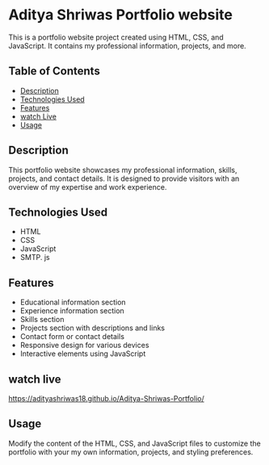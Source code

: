 ﻿# Aditya Shriwas Portfolio website

This is a portfolio website project created using HTML, CSS, and JavaScript. It contains my professional information, projects, and more.

## Table of Contents

- [Description](#description)
- [Technologies Used](#technologies-used)
- [Features](#features)
- [watch Live](#setup)
- [Usage](#usage)


## Description

This portfolio website showcases my professional information, skills, projects, and contact details. It is designed to provide visitors with an overview of my expertise and work experience.

## Technologies Used

- HTML
- CSS
- JavaScript
- SMTP. js

## Features

- Educational information section
- Experience information section
- Skills section
- Projects section with descriptions and links
- Contact form or contact details
- Responsive design for various devices
- Interactive elements using JavaScript

## watch live

https://adityashriwas18.github.io/Aditya-Shriwas-Portfolio/

## Usage

Modify the content of the HTML, CSS, and JavaScript files to customize the portfolio with your my own information, projects, and styling preferences.
